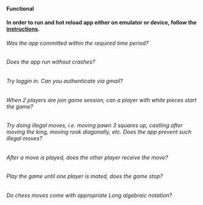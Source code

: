#### Functional

#### In order to run and hot reload app either on emulator or device, follow the [instructions](https://docs.flutter.dev/get-started/test-drive?tab=androidstudio#run-the-app).

###### Was the app committed within the required time period?

###### Does the app run without crashes?

###### Try loggin in. Can you authenticate via gmail?

###### When 2 players are join game session, can a player with white pieces start the game?

###### Try doing illegal moves, i.e. moving pawn 3 squares up, castling after moving the king, moving rook diagonally, etc. Does the app prevent such illegal moves?

###### After a move is played, does the other player receive the move?

###### Play the game until one player is mated, does the game stop?

###### Do chess moves come with appropriate Long algebraic notation?